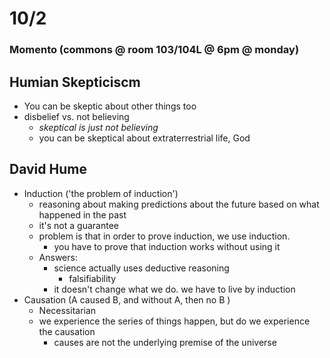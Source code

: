 # 10/2

### Momento (commons @ room 103/104L @ 6pm @ monday)

## Humian Skepticiscm

- You can be skeptic about other things too
- disbelief vs. not believing 
	+ *skeptical is just not believing*
	+ you can be skeptical about extraterrestrial life, God

## David Hume
- Induction ('the problem of induction')
	+ reasoning about making predictions about the future based on what happened in the past
	+ it's not a guarantee
	+ problem is that in order to prove induction, we use induction.
		* you have to prove that induction works without using it
	+ Answers:
		* science actually uses deductive reasoning
			- falsifiability 
		* it doesn't change what we do. we have to live by induction
- Causation (A caused B, and without A, then no B )
	+ Necessitarian 
	+ we experience the series of things happen, but do we experience the causation
		* causes are not the underlying premise of the universe